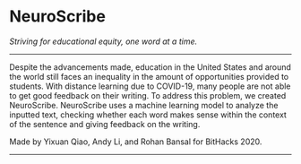 # NeuroScribe

*Striving for educational equity, one word at a time.*

***
Despite the advancements made, education in the United States and around the world still faces an inequality in the amount of opportunities provided to students. With distance learning due to COVID-19, many people are not able to get good feedback on their writing. To address this problem, we created NeuroScribe.
NeuroScribe uses a machine learning model to analyze the inputted text, checking whether each word makes sense within the context of the sentence and giving feedback on the writing.

Made by Yixuan Qiao, Andy Li, and Rohan Bansal for BitHacks 2020.

***

